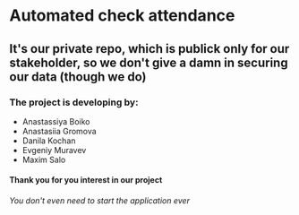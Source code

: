 # Automated check attendance

## It's our private repo, which is publick only for our stakeholder, so we don't give a damn in securing our data (though we do)

### The project is developing by:
* Anastassiya Boiko
* Anastasiia Gromova
* Danila Kochan
* Evgeniy Muravev
* Maxim Salo

#### Thank you for you interest in our project

###### You don't even need to start the application ever
